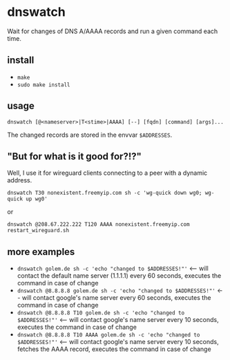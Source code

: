 # dnswatch
Wait for changes of DNS A/AAAA records and run a given command each time.

## install
* `make`
* `sudo make install`

## usage
`dnswatch [@<nameserver>|T<stime>|AAAA] [--] [fqdn] [command] [args]...`

 The changed records are stored in the envvar `$ADDRESSES`.

## "But for what is it good for?!?"

Well, I use it for wireguard clients connecting to a peer with a dynamic address.

`dnswatch T30 nonexistent.freemyip.com sh -c 'wg-quick down wg0; wg-quick up wg0'`

or

`dnswatch @208.67.222.222 T120 AAAA nonexistent.freemyip.com restart_wireguard.sh`

## more examples

* `dnswatch golem.de sh -c 'echo "changed to $ADDRESSES!"'` <-- will contact the default name server (1.1.1.1) every 60 seconds, executes the command in case of change
* `dnswatch @8.8.8.8 golem.de sh -c 'echo "changed to $ADDRESSES!"'` <-- will contact google's name server every 60 seconds, executes the command in case of change
* `dnswatch @8.8.8.8 T10 golem.de sh -c 'echo "changed to $ADDRESSES!"'` <-- will contact google's name server every 10 seconds, executes the command in case of change
* `dnswatch @8.8.8.8 T10 AAAA golem.de sh -c 'echo "changed to $ADDRESSES!"'` <-- will contact google's name server every 10 seconds, fetches the AAAA record, executes the command in case of change
